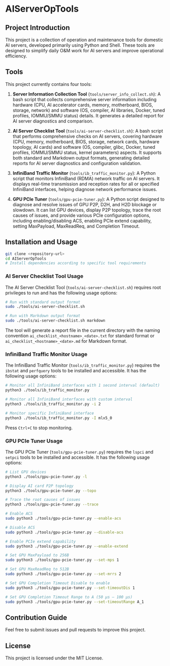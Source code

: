 # AIServerOpTools

## Project Introduction

This project is a collection of operation and maintenance tools for domestic AI servers, developed primarily using Python and Shell. These tools are designed to simplify daily O&M work for AI servers and improve operational efficiency.

## Tools

This project currently contains four tools:

1. **Server Information Collection Tool** (`tools/server_info_collect.sh`): A bash script that collects comprehensive server information including hardware (CPU, AI accelerator cards, memory, motherboard, BIOS, storage, network) and software (OS, compiler, AI libraries, Docker, tuned profiles, IOMMU/SMMU status) details. It generates a detailed report for AI server diagnostics and comparison.

2. **AI Server Checklist Tool** (`tools/ai-server-checklist.sh`): A bash script that performs comprehensive checks on AI servers, covering hardware (CPU, memory, motherboard, BIOS, storage, network cards, hardware topology, AI cards) and software (OS, compiler, glibc, Docker, tuned profiles, IOMMU/SMMU status, kernel parameters) aspects. It supports both standard and Markdown output formats, generating detailed reports for AI server diagnostics and configuration validation.

3. **InfiniBand Traffic Monitor** (`tools/ib_traffic_monitor.py`): A Python script that monitors InfiniBand (RDMA) network traffic on AI servers. It displays real-time transmission and reception rates for all or specified InfiniBand interfaces, helping diagnose network performance issues.

4. **GPU PCIe Tuner** (`tools/gpu-pcie-tuner.py`): A Python script designed to diagnose and resolve issues of GPU P2P, D2H, and H2D blockage or slowdown. It can list GPU devices, display P2P topology, trace the root causes of issues, and provide various PCIe configuration options, including enabling/disabling ACS, enabling PCIe extend capability, setting MaxPayload, MaxReadReq, and Completion Timeout.

## Installation and Usage

```bash
git clone <repository-url>
cd AIServerOpTools
# Install dependencies according to specific tool requirements
```

### AI Server Checklist Tool Usage

The AI Server Checklist Tool (`tools/ai-server-checklist.sh`) requires root privileges to run and has the following usage options:

```bash
# Run with standard output format
sudo ./tools/ai-server-checklist.sh

# Run with Markdown output format
sudo ./tools/ai-server-checklist.sh markdown
```

The tool will generate a report file in the current directory with the naming convention `ai_checklist_<hostname>_<date>.txt` for standard format or `ai_checklist_<hostname>_<date>.md` for Markdown format.

### InfiniBand Traffic Monitor Usage

The InfiniBand Traffic Monitor (`tools/ib_traffic_monitor.py`) requires the `ibstat` and `perfquery` tools to be installed and accessible. It has the following usage options:

```bash
# Monitor all InfiniBand interfaces with 1 second interval (default)
python3 ./tools/ib_traffic_monitor.py

# Monitor all InfiniBand interfaces with custom interval
python3 ./tools/ib_traffic_monitor.py -i 2

# Monitor specific InfiniBand interface
python3 ./tools/ib_traffic_monitor.py -I mlx5_0
```

Press `Ctrl+C` to stop monitoring.

### GPU PCIe Tuner Usage

The GPU PCIe Tuner (`tools/gpu-pcie-tuner.py`) requires the `lspci` and `setpci` tools to be installed and accessible. It has the following usage options:

```bash
# List GPU devices
python3 ./tools/gpu-pcie-tuner.py -l

# Display AI card P2P topology
python3 ./tools/gpu-pcie-tuner.py --topo

# Trace the root causes of issues
python3 ./tools/gpu-pcie-tuner.py --trace

# Enable ACS
sudo python3 ./tools/gpu-pcie-tuner.py --enable-acs

# Disable ACS
sudo python3 ./tools/gpu-pcie-tuner.py --disable-acs

# Enable PCIe extend capability
sudo python3 ./tools/gpu-pcie-tuner.py --enable-extend

# Set GPU MaxPayload to 256B
sudo python3 ./tools/gpu-pcie-tuner.py --set-mps 1

# Set GPU MaxReadReq to 512B
sudo python3 ./tools/gpu-pcie-tuner.py --set-mrrs 2

# Set GPU Completion Timeout Disable to enable
sudo python3 ./tools/gpu-pcie-tuner.py --set-timeoutDis 1

# Set GPU Completion Timeout Range to A (50 µs – 100 µs)
sudo python3 ./tools/gpu-pcie-tuner.py --set-timeoutRange A_1
```

## Contribution Guide

Feel free to submit issues and pull requests to improve this project.

## License

This project is licensed under the MIT License.
